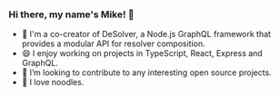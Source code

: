 ### Hi there, my name's Mike! 👋

- 🧪 I'm a co-creator of DeSolver, a Node.js GraphQL framework that provides a modular API for resolver composition.
- 😄 I enjoy working on projects in TypeScript, React, Express and GraphQL.
- 🙌 I’m looking to contribute to any interesting open source projects.
- 🍜 I love noodles.

<!--
**mckchan13/mckchan13** is a ✨ _special_ ✨ repository because its `README.md` (this file) appears on your GitHub profile.

Here are some ideas to get you started:

- 🔭 I’m currently working on ...
- 🌱 I’m currently learning ...
- 👯 I’m looking to collaborate on ...
- 🤔 I’m looking for help with ...
- 💬 Ask me about ...
- 📫 How to reach me: ...
- 😄 Pronouns: ...
- ⚡ Fun fact: ...
-->
